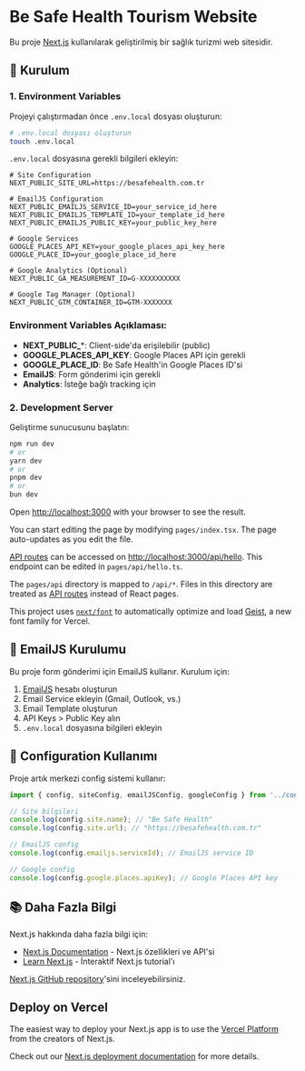 # Be Safe Health Tourism Website

Bu proje [Next.js](https://nextjs.org) kullanılarak geliştirilmiş bir sağlık turizmi web sitesidir.

## 🚀 Kurulum

### 1. Environment Variables

Projeyi çalıştırmadan önce `.env.local` dosyası oluşturun:

```bash
# .env.local dosyası oluşturun
touch .env.local
```

`.env.local` dosyasına gerekli bilgileri ekleyin:

```env
# Site Configuration
NEXT_PUBLIC_SITE_URL=https://besafehealth.com.tr

# EmailJS Configuration
NEXT_PUBLIC_EMAILJS_SERVICE_ID=your_service_id_here
NEXT_PUBLIC_EMAILJS_TEMPLATE_ID=your_template_id_here
NEXT_PUBLIC_EMAILJS_PUBLIC_KEY=your_public_key_here

# Google Services
GOOGLE_PLACES_API_KEY=your_google_places_api_key_here
GOOGLE_PLACE_ID=your_google_place_id_here

# Google Analytics (Optional)
NEXT_PUBLIC_GA_MEASUREMENT_ID=G-XXXXXXXXXX

# Google Tag Manager (Optional)
NEXT_PUBLIC_GTM_CONTAINER_ID=GTM-XXXXXXX
```

### Environment Variables Açıklaması:

- **NEXT_PUBLIC_***: Client-side'da erişilebilir (public)
- **GOOGLE_PLACES_API_KEY**: Google Places API için gerekli
- **GOOGLE_PLACE_ID**: Be Safe Health'in Google Places ID'si
- **EmailJS**: Form gönderimi için gerekli
- **Analytics**: İsteğe bağlı tracking için

### 2. Development Server

Geliştirme sunucusunu başlatın:

```bash
npm run dev
# or
yarn dev
# or
pnpm dev
# or
bun dev
```

Open [http://localhost:3000](http://localhost:3000) with your browser to see the result.

You can start editing the page by modifying `pages/index.tsx`. The page auto-updates as you edit the file.

[API routes](https://nextjs.org/docs/pages/building-your-application/routing/api-routes) can be accessed on [http://localhost:3000/api/hello](http://localhost:3000/api/hello). This endpoint can be edited in `pages/api/hello.ts`.

The `pages/api` directory is mapped to `/api/*`. Files in this directory are treated as [API routes](https://nextjs.org/docs/pages/building-your-application/routing/api-routes) instead of React pages.

This project uses [`next/font`](https://nextjs.org/docs/pages/building-your-application/optimizing/fonts) to automatically optimize and load [Geist](https://vercel.com/font), a new font family for Vercel.

## 📧 EmailJS Kurulumu

Bu proje form gönderimi için EmailJS kullanır. Kurulum için:

1. [EmailJS](https://www.emailjs.com) hesabı oluşturun
2. Email Service ekleyin (Gmail, Outlook, vs.)
3. Email Template oluşturun
4. API Keys > Public Key alın
5. `.env.local` dosyasına bilgileri ekleyin

## 🔧 Configuration Kullanımı

Proje artık merkezi config sistemi kullanır:

```typescript
import { config, siteConfig, emailJSConfig, googleConfig } from '../config';

// Site bilgileri
console.log(config.site.name); // "Be Safe Health"
console.log(config.site.url); // "https://besafehealth.com.tr"

// EmailJS config
console.log(config.emailjs.serviceId); // EmailJS service ID

// Google config
console.log(config.google.places.apiKey); // Google Places API key
```

## 📚 Daha Fazla Bilgi

Next.js hakkında daha fazla bilgi için:

- [Next.js Documentation](https://nextjs.org/docs) - Next.js özellikleri ve API'si
- [Learn Next.js](https://nextjs.org/learn-pages-router) - İnteraktif Next.js tutorial'ı

[Next.js GitHub repository](https://github.com/vercel/next.js)'sini inceleyebilirsiniz.

## Deploy on Vercel

The easiest way to deploy your Next.js app is to use the [Vercel Platform](https://vercel.com/new?utm_medium=default-template&filter=next.js&utm_source=create-next-app&utm_campaign=create-next-app-readme) from the creators of Next.js.

Check out our [Next.js deployment documentation](https://nextjs.org/docs/pages/building-your-application/deploying) for more details.
